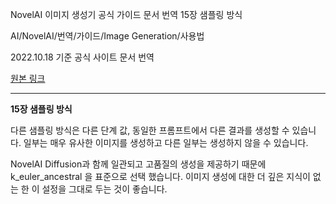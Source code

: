 NovelAI 이미지 생성기 공식 가이드 문서 번역 15장 샘플링 방식

AI/NovelAI/번역/가이드/Image Generation/사용법

2022.10.18 기준 공식 사이트 문서 번역

[원본 링크](https://docs.novelai.net/)

---
**15장 샘플링 방식**

다른 샘플링 방식은 다른 단계 값, 동일한 프롬프트에서 다른 결과를 생성할 수 있습니다. 일부는 매우 유사한 이미지를 생성하고 다른 일부는 생성하지 않을 수 있습니다.

NovelAI Diffusion과 함께 일관되고 고품질의 생성을 제공하기 때문에 k_euler_ancestral 을 표준으로 선택 했습니다. 이미지 생성에 대한 더 깊은 지식이 없는 한 이 설정을 그대로 두는 것이 좋습니다.

